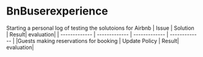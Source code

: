 # BnBuserexperience
Starting a personal log of testing the solutoions for Airbnb
| Issue | Solution | Result| evaluation|
| ------------- | ------------- | ------------- | ------------- |
|Guests making reservations for booking | Update Policy | Result| evaluation|
